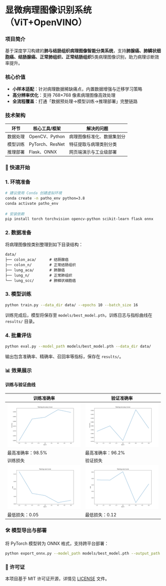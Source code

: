 # 显微病理图像识别系统（ViT+OpenVINO）

### 项目简介
基于深度学习构建的**肺与结肠组织病理图像智能分类系统**，支持**肺腺癌、肺鳞状细胞癌、结肠腺癌、正常肺组织、正常结肠组织**5类病理图像识别，助力病理诊断效率提升。

### 核心价值
- **小样本适配**：针对病理数据稀缺痛点，内置数据增强与迁移学习策略
- **高分辨率优化**：支持 768×768 像素病理图像高效处理
- **全流程覆盖**：打通「数据预处理→模型训练→推理部署」完整链路

### 技术架构

| 环节     | 核心工具/框架 | 解决的问题                 |
|----------|---------------|----------------------------|
| 数据处理 | OpenCV、Python| 病理图像标准化、数据集划分 |
| 模型训练 | PyTorch、ResNet| 特征提取与病理类别分类     |
| 推理部署 | Flask、ONNX   | 网页端演示与工业级部署     |

### 🚀 快速开始

### 1. 环境准备
```bash
# 建议使用 Conda 创建虚拟环境
conda create -n patho_env python=3.8
conda activate patho_env

# 安装依赖
pip install torch torchvision opencv-python scikit-learn flask onnx
```

### 2. 数据准备
将病理图像按类别整理到如下目录结构：
```
data/
├── colon_aca/      # 结肠腺癌
├── colon_n/        # 正常结肠组织
├── lung_aca/       # 肺腺癌
├── lung_n/         # 正常肺组织
└── lung_scc/       # 肺鳞状细胞癌
```

### 3. 模型训练
```bash
python train.py --data_dir data/ --epochs 10 --batch_size 16
```
训练完成后，模型将保存至 `models/best_model.pth`，训练日志与指标曲线在 `results/` 目录。


### 4. 批量评估
```bash
python eval.py --model_path models/best_model.pth --data_dir data/
```
输出包含准确率、精确率、召回率等指标，保存在 `results/`。


### 📊 效果展示

#### 训练与验证曲线
| 训练准确率 | 验证准确率 |
|------------|------------|
|![训练准确率](results/training/train_acc.png) |![验证准确率](results/validation/val_acc.png) |
| 最高准确率：98.5% | 最高准确率：96.2% |
| 训练损失 | 验证损失 |
|![训练损失](results/training/train_loss.png) |![验证损失](results/validation/val_loss.png) |
| 最低损失：0.05 | 最低损失：0.12 |


### 🛠️ 模型导出与部署
将 PyTorch 模型转为 ONNX 格式，支持跨平台部署：
```bash
python export_onnx.py --model_path models/best_model.pth --output_path models/model.onnx
```

### 📄 许可证
本项目基于 MIT 许可证开源，详情见 [LICENSE](LICENSE) 文件。

